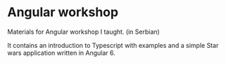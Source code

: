 # Angular workshop

Materials for Angular workshop I taught. (in Serbian)

It contains an introduction to Typescript with examples and a simple Star wars application written in Angular 6.
